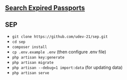 <p align="center"><a href="http://voyager.ecrm.uz" target="_blank"><h2>Search Expired Passports</h2></a></p>

## SEP


- ``git clone https://github.com/udev-21/sep.git``
- ``cd sep``
- ``composer install``
- ``cp .env.example .env`` (then configure .env file)
- ``php artisan key:generate``
- ``php artisan migrate``
- ``php artisan --debug=1 import:data`` (for updating data)
- ``php artisan serve``
